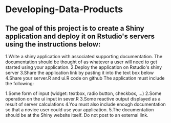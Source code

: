 # Developing-Data-Products
## The goal of this project is to create a Shiny application and deploy it on Rstudio's servers using the instructions below: 

1.Write a shiny application with associated supporting documentation. The documentation should be thought of as whatever a user will need to get started using your application.
2.Deploy the application on Rstudio's shiny server
3.Share the application link by pasting it into the text box below
4.Share your server.R and ui.R code on github
The application must include the following:

1.Some form of input (widget: textbox, radio button, checkbox, ...)
2.Some operation on the ui input in sever.R
3.Some reactive output displayed as a result of server calculations
4.You must also include enough documentation so that a novice user could use your application.
5.The documentation should be at the Shiny website itself. Do not post to an external link.
